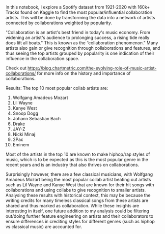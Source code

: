 In this notebook, I explore a Spotify dataset from 1921-2020 with 160k+ Tracks found on Kaggle to find the most popular/influential collaboration artists. This will be done by transforming the data into a network of artists connected by collaborations weighted by popularity.

"Collaboration is an artist's best friend in today's music economy. From widening an artist's audience to prolonging success, a rising tide really does lift all boats." This is known as the “collaboration phenomenon." Many artists also gain or give recognition through collaborations and features, and thus seeing the top artists grouped by popularity is one indication of their influence in the collaboration space.

Check out https://blog.chartmetric.com/the-evolving-role-of-music-artist-collaborations/ for more info on the history and importance of collaborations.

Results: The top 10 most popular collab artists are: 
1. Wolfgang Amadeus Mozart
2. Lil Wayne
3. Kanye West
4. Snoop Dogg
5. Johann Sebastian Bach
6. Drake
7. JAY-Z
8. Nicki Minaj
9. 2Pac
10. Eminem

Most of the artists in the top 10 are known to make hiphop/rap styles of music, which is to be expected as this is the most popular genre in the recent years and is an industry that also thrives on collaborations.

Surprisingly however, there are a few classical musicians, with Wolfgang Amadeus Mozart being the most popular collab artist beating out artists such as Lil Wayne and Kanye West that are known for their hit songs with collaborations and using collabs to give recognition to smaller artists. Analysing these results with historical context, this may be because the writing credits for many timeless classical songs from these artists are shared and thus marked as collaboration. While these insights are interesting in itself, one future addition to my analysis could be filtering out/doing further feature engineering on artists and their collaborators to ensure differences in crediting styles for different genres (such as hiphop vs classical music) are accounted for.
